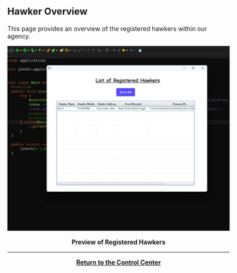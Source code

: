 ## Hawker Overview

This page provides an overview of the registered hawkers within our agency.

![Hawkers list](./assets/HawkersTableFetchAll.webp)

<div align="center"><b>Preview of Registered Hawkers</b></div>

<div align="center">
<hr><a href="./Page2.md"><b>Return to the Control Center</b></a>
</div>
